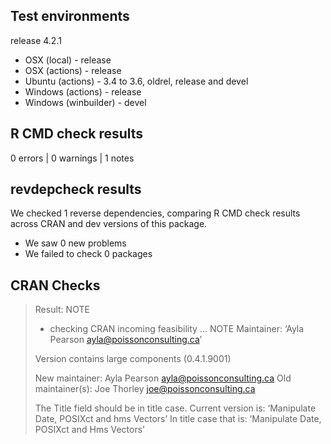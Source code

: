 ## Test environments

release 4.2.1

* OSX (local) - release
* OSX (actions) - release
* Ubuntu (actions) - 3.4 to 3.6, oldrel, release and devel
* Windows (actions) - release
* Windows (winbuilder) - devel

## R CMD check results

0 errors | 0 warnings | 1 notes

## revdepcheck results

We checked 1 reverse dependencies, comparing R CMD check results across CRAN and dev versions of this package.

 * We saw 0 new problems
 * We failed to check 0 packages
 
## CRAN Checks
 
> Result: NOTE 
>
> * checking CRAN incoming feasibility ... NOTE
> Maintainer: ‘Ayla Pearson <ayla@poissonconsulting.ca>’
> 
> Version contains large components (0.4.1.9001)
>
> New maintainer:
>   Ayla Pearson <ayla@poissonconsulting.ca>
> Old maintainer(s):
>   Joe Thorley <joe@poissonconsulting.ca>
>
> The Title field should be in title case. Current version is:
>  ‘Manipulate Date, POSIXct and hms Vectors’
> In title case that is:
>  ‘Manipulate Date, POSIXct and Hms Vectors’
